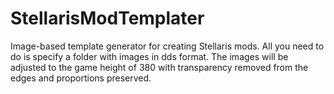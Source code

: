 # StellarisModTemplater
Image-based template generator for creating Stellaris mods. All you need to do is specify a folder with images in dds format. The images will be adjusted to the game height of 380 with transparency removed from the edges and proportions preserved.